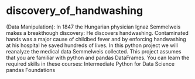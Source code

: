 # discovery_of_handwashing
(Data Manipulation): 
In 1847 the Hungarian physician Ignaz Semmelweis makes a breakthough discovery: He discovers handwashing. Contaminated hands was a major cause of childbed fever and by enforcing handwashing at his hospital he saved hundreds of lives.
In this python project we will reanalyze the medical data Semmelweis collected. This project assumes that you are familiar with python and pandas DataFrames. You can learn the required skills in these courses:
Intermediate Python for Data Science pandas Foundations
